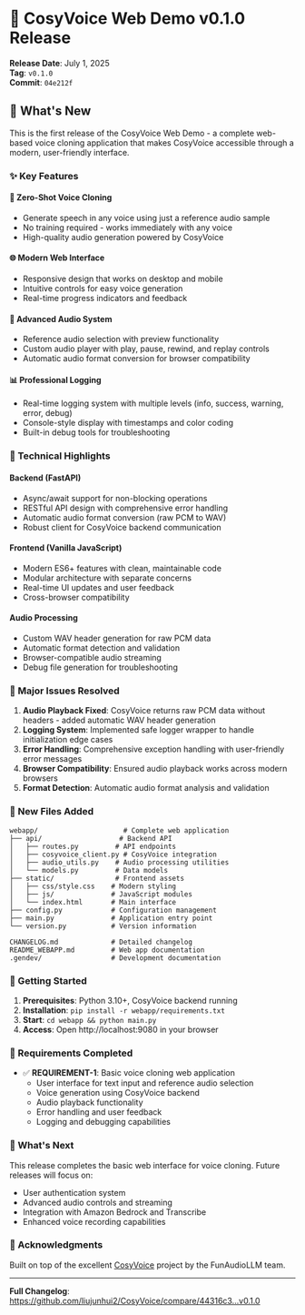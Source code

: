 # 🎉 CosyVoice Web Demo v0.1.0 Release

**Release Date**: July 1, 2025  
**Tag**: `v0.1.0`  
**Commit**: `04e212f`

## 🌟 What's New

This is the first release of the CosyVoice Web Demo - a complete web-based voice cloning application that makes CosyVoice accessible through a modern, user-friendly interface.

### ✨ Key Features

#### 🎤 **Zero-Shot Voice Cloning**
- Generate speech in any voice using just a reference audio sample
- No training required - works immediately with any voice
- High-quality audio generation powered by CosyVoice

#### 🌐 **Modern Web Interface**
- Responsive design that works on desktop and mobile
- Intuitive controls for easy voice generation
- Real-time progress indicators and feedback

#### 🎵 **Advanced Audio System**
- Reference audio selection with preview functionality
- Custom audio player with play, pause, rewind, and replay controls
- Automatic audio format conversion for browser compatibility

#### 📊 **Professional Logging**
- Real-time logging system with multiple levels (info, success, warning, error, debug)
- Console-style display with timestamps and color coding
- Built-in debug tools for troubleshooting

### 🔧 Technical Highlights

#### **Backend (FastAPI)**
- Async/await support for non-blocking operations
- RESTful API design with comprehensive error handling
- Automatic audio format conversion (raw PCM to WAV)
- Robust client for CosyVoice backend communication

#### **Frontend (Vanilla JavaScript)**
- Modern ES6+ features with clean, maintainable code
- Modular architecture with separate concerns
- Real-time UI updates and user feedback
- Cross-browser compatibility

#### **Audio Processing**
- Custom WAV header generation for raw PCM data
- Automatic format detection and validation
- Browser-compatible audio streaming
- Debug file generation for troubleshooting

### 🐛 Major Issues Resolved

1. **Audio Playback Fixed**: CosyVoice returns raw PCM data without headers - added automatic WAV header generation
2. **Logging System**: Implemented safe logger wrapper to handle initialization edge cases
3. **Error Handling**: Comprehensive exception handling with user-friendly error messages
4. **Browser Compatibility**: Ensured audio playback works across modern browsers
5. **Format Detection**: Automatic audio format analysis and validation

### 📁 New Files Added

```
webapp/                     # Complete web application
├── api/                   # Backend API
│   ├── routes.py         # API endpoints
│   ├── cosyvoice_client.py # CosyVoice integration
│   ├── audio_utils.py    # Audio processing utilities
│   └── models.py         # Data models
├── static/               # Frontend assets
│   ├── css/style.css    # Modern styling
│   ├── js/              # JavaScript modules
│   └── index.html       # Main interface
├── config.py            # Configuration management
├── main.py              # Application entry point
└── version.py           # Version information

CHANGELOG.md             # Detailed changelog
README_WEBAPP.md         # Web app documentation
.gendev/                 # Development documentation
```

### 🚀 Getting Started

1. **Prerequisites**: Python 3.10+, CosyVoice backend running
2. **Installation**: `pip install -r webapp/requirements.txt`
3. **Start**: `cd webapp && python main.py`
4. **Access**: Open http://localhost:9080 in your browser

### 🎯 Requirements Completed

- ✅ **REQUIREMENT-1**: Basic voice cloning web application
  - User interface for text input and reference audio selection
  - Voice generation using CosyVoice backend
  - Audio playback functionality
  - Error handling and user feedback
  - Logging and debugging capabilities

### 🔮 What's Next

This release completes the basic web interface for voice cloning. Future releases will focus on:
- User authentication system
- Advanced audio controls and streaming
- Integration with Amazon Bedrock and Transcribe
- Enhanced voice recording capabilities

### 🙏 Acknowledgments

Built on top of the excellent [CosyVoice](https://github.com/FunAudioLLM/CosyVoice) project by the FunAudioLLM team.

---

**Full Changelog**: https://github.com/liujunhui2/CosyVoice/compare/44316c3...v0.1.0
